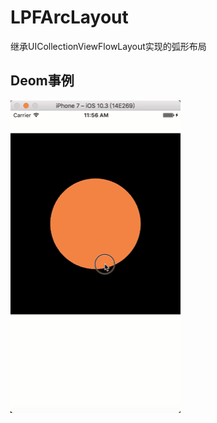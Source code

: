 # LPFArcLayout
继承UICollectionViewFlowLayout实现的弧形布局

## Deom事例
![image](https://github.com/lpfRoc/LPFArcLayout/blob/master/LPFCollectionViewArcLayout/screen/recode.gif)
